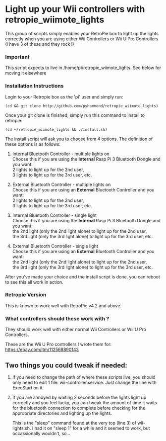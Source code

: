 Light up your Wii controllers with retropie_wiimote_lights
==========================================================
This group of scripts simply enables your RetroPie box to light up the lights correctly
when you are using either Wii Controllers or Wii U Pro Controllers (I have 3 of these and
they rock !)

### Important

This script expects to live in /home/pi/retropie_wiimote_lights.  See below for moving it
elsewhere

### Installation Instructions

Login to your Retropie box as the 'pi' user and simply run:

	(cd && git clone http://github.com/pyhammond/retropie_wiimote_lights)

Once your git clone is finished, simply run this command to install to retropie:

	(cd ~/retropie_wiimote_lights && ./install.sh)

The install script will ask you to choose from 4 options.  The definition of
these options is as follows:

1. Internal Bluetooth Controller - multiple lights on<br />
	Choose this if you are using the **Internal** Rasp Pi 3 Bluetooth Dongle and you want:<br />
	2 lights to light up for the 2nd user,<br />
	3 lights to light up for the 3rd user, etc.<br />

2. External Bluetooth Controller - multiple lights on<br />
	Choose this if you are using an **External** Bluetooth Controller and you want:<br />
	2 lights to light up for the 2nd user,<br />
	3 lights to light up for the 3rd user, etc.<br />

3. Internal Bluetooth Controller - single light<br />
	Choose this if you are using the **Internal** Rasp Pi 3 Bluetooth Dongle and you want:<br />
	the 2nd light (only the 2nd light alone) to light up for the 2nd user,<br />
	the 3rd light (only the 3rd light alone) to light up for the 3rd user, etc.<br />

4. External Bluetooth Controller - single light<br />
	Choose this if you are using an **External** Bluetooth Controller and you want:<br />
	the 2nd light (only the 2nd light alone) to light up for the 2nd user,<br />
	the 3rd light (only the 3rd light alone) to light up for the 3rd user, etc.<br />

After you've made your choice and the install script is done, you can reboot to see this all work in action.

### Retropie Version

This is known to work well with RetroPie v4.2 and above.

### What controllers should these work with ?

They should work well with either normal Wii Controllers or Wii U Pro Controllers.

These are the Wii U Pro controllers I wrote them for: https://ebay.com/itm/112568890143

Two things you could tweak if needed:
-------------------------------------

1. If you need to change the path of where these scripts live, you should only need
   to edit 1 file: wii-controller.service.  Just change the line with ExecStart on it.

2. If you are annoyed by waiting 2 seconds before the lights light up correctly and
   you feel lucky, you can tweak the amount of time it waits for the bluetooth connection
   to complete before checking for the appropriate directories and lighting up the lights.

   This is the "sleep" command found at the very top (line 3) of wii-lights.sh.  I had it on
   "sleep 1" for a while and it seemed to work, but occassionally wouldn't, so...